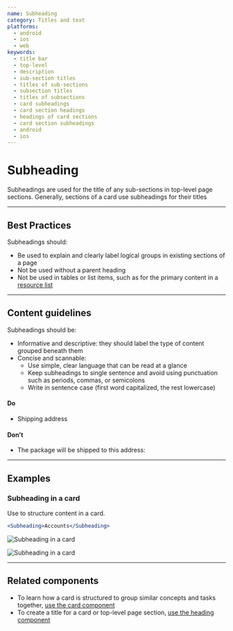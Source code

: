 ```yaml
---
name: Subheading
category: Titles and text
platforms:
  - android
  - ios
  - web
keywords:
  - title bar
  - top-level
  - description
  - sub-section titles
  - titles of sub-sections
  - subsection titles
  - titles of subsections
  - card subheadings
  - card section headings
  - headings of card sections
  - card section subheadings
  - android
  - ios
---
```


# Subheading

Subheadings are used for the title of any sub-sections in top-level page
sections. Generally, sections of a card use subheadings for their titles

---

## Best Practices

Subheadings should:

- Be used to explain and clearly label logical groups in existing sections of a page
- Not be used without a parent heading
- Not be used in tables or list items, such as for the primary content in a [resource list](/components/lists-and-tables/resource-list)

---

## Content guidelines

Subheadings should be:

- Informative and descriptive: they should label the type of content grouped
  beneath them
- Concise and scannable:
  - Use simple, clear language that can be read at a glance
  - Keep subheadings to single sentence and avoid using punctuation such as
    periods, commas, or semicolons
  - Write in sentence case (first word capitalized, the rest lowercase)

<!-- usagelist -->

#### Do

- Shipping address

#### Don’t

- The package will be shipped to this address:

<!-- end -->

---

## Examples

### Subheading in a card

Use to structure content in a card.

```jsx
<Subheading>Accounts</Subheading>
```

<!-- content-for: android -->

![Subheading in a card](components/Subheading/android/default.png)

<!-- /content-for -->

<!-- content-for: ios -->

![Subheading in a card](components/Subheading/ios/default.png)

<!-- /content-for -->

---

## Related components

- To learn how a card is structured to group similar concepts and tasks together, [use the card component](/components/structure/card)
- To create a title for a card or top-level page section, [use the heading component](/components/titles-and-text/heading)
